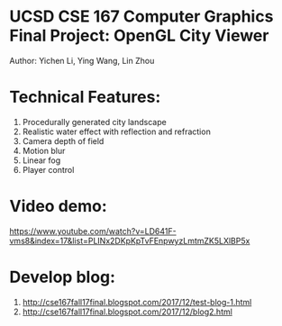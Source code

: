 UCSD CSE 167 Computer Graphics Final Project: OpenGL City Viewer
=======================================================

Author: Yichen Li, Ying Wang, Lin Zhou


Technical Features:
=======================================================

1. Procedurally generated city landscape
2. Realistic water effect with reflection and refraction
3. Camera depth of field
4. Motion blur
5. Linear fog
6. Player control


Video demo:
=======================================================

https://www.youtube.com/watch?v=LD641F-vms8&index=17&list=PLINx2DKpKpTvFEnpwyzLmtmZK5LXlBP5x


Develop blog:
=======================================================

1. http://cse167fall17final.blogspot.com/2017/12/test-blog-1.html
2. http://cse167fall17final.blogspot.com/2017/12/blog2.html